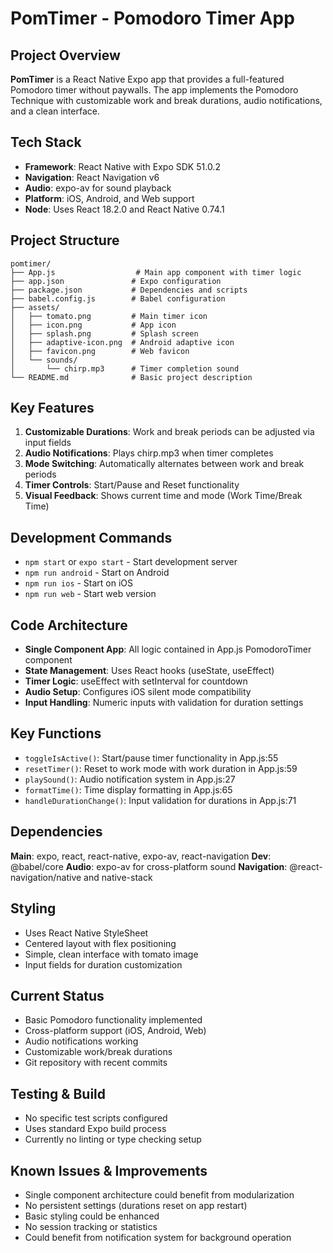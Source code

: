 # PomTimer - Pomodoro Timer App

## Project Overview
**PomTimer** is a React Native Expo app that provides a full-featured Pomodoro timer without paywalls. The app implements the Pomodoro Technique with customizable work and break durations, audio notifications, and a clean interface.

## Tech Stack
- **Framework**: React Native with Expo SDK 51.0.2
- **Navigation**: React Navigation v6
- **Audio**: expo-av for sound playback
- **Platform**: iOS, Android, and Web support
- **Node**: Uses React 18.2.0 and React Native 0.74.1

## Project Structure
```
pomtimer/
├── App.js                  # Main app component with timer logic
├── app.json               # Expo configuration
├── package.json           # Dependencies and scripts
├── babel.config.js        # Babel configuration
├── assets/
│   ├── tomato.png         # Main timer icon
│   ├── icon.png           # App icon
│   ├── splash.png         # Splash screen
│   ├── adaptive-icon.png  # Android adaptive icon
│   ├── favicon.png        # Web favicon
│   └── sounds/
│       └── chirp.mp3      # Timer completion sound
└── README.md              # Basic project description
```

## Key Features
1. **Customizable Durations**: Work and break periods can be adjusted via input fields
2. **Audio Notifications**: Plays chirp.mp3 when timer completes
3. **Mode Switching**: Automatically alternates between work and break periods
4. **Timer Controls**: Start/Pause and Reset functionality
5. **Visual Feedback**: Shows current time and mode (Work Time/Break Time)

## Development Commands
- `npm start` or `expo start` - Start development server
- `npm run android` - Start on Android
- `npm run ios` - Start on iOS  
- `npm run web` - Start web version

## Code Architecture
- **Single Component App**: All logic contained in App.js PomodoroTimer component
- **State Management**: Uses React hooks (useState, useEffect)
- **Timer Logic**: useEffect with setInterval for countdown
- **Audio Setup**: Configures iOS silent mode compatibility
- **Input Handling**: Numeric inputs with validation for duration settings

## Key Functions
- `toggleIsActive()`: Start/pause timer functionality in App.js:55
- `resetTimer()`: Reset to work mode with work duration in App.js:59
- `playSound()`: Audio notification system in App.js:27
- `formatTime()`: Time display formatting in App.js:65
- `handleDurationChange()`: Input validation for durations in App.js:71

## Dependencies
**Main**: expo, react, react-native, expo-av, react-navigation
**Dev**: @babel/core
**Audio**: expo-av for cross-platform sound
**Navigation**: @react-navigation/native and native-stack

## Styling
- Uses React Native StyleSheet
- Centered layout with flex positioning
- Simple, clean interface with tomato image
- Input fields for duration customization

## Current Status
- Basic Pomodoro functionality implemented
- Cross-platform support (iOS, Android, Web)
- Audio notifications working
- Customizable work/break durations
- Git repository with recent commits

## Testing & Build
- No specific test scripts configured
- Uses standard Expo build process
- Currently no linting or type checking setup

## Known Issues & Improvements
- Single component architecture could benefit from modularization
- No persistent settings (durations reset on app restart)
- Basic styling could be enhanced
- No session tracking or statistics
- Could benefit from notification system for background operation